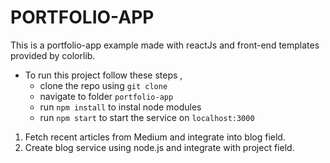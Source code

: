 # PORTFOLIO-APP

This is a portfolio-app example made with reactJs and front-end templates provided by colorlib.

- To run this project follow these steps , 
  - clone the repo using `git clone`
  - navigate to folder `portfolio-app`
  - run `npm install` to instal node modules
  - run `npm start` to start the service on `localhost:3000`

1. Fetch recent articles from Medium and integrate into blog field.
2. Create blog service using node.js and integrate with project field.
    